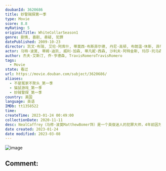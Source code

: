 ```yaml
---
doubanId: 3620686
title: 妙警贼探第一季
type: Movie
score: 8.8
myRating: 5
originalTitle: WhiteCollarSeason1
genre: 剧情, 喜剧, 悬疑, 犯罪
datePublished: 2009-10-23
director: 凯文·布瑞, 艾伦·阿库什, 蒂莫西·布斯菲尔德, 丹尼·高顿, 布朗温·休斯, 菲尔·亚伯拉罕
actor: 马特·波莫, 蒂姆·迪凯, 威利·加森, 蒂凡妮·西森, 沙利夫·阿特金斯, 玛莎·托马森, 穆雷·巴特利特, 莎拉·卡特, undefined, 埃德·莫兰, 伊维特麦奎因费伊, 玛格丽特·安妮·佛罗伦斯, 柯克·埃斯沃多, 黛博拉·特维斯, 爱德华多·巴莱里尼, 加瑞特·迪拉胡特, 麦克·休斯顿, 迈克·霍奇, 詹妮弗·费林, 罗丝·伯恩, undefined, 黛安·妮儿, undefined, 梅晨·阿米克, 亚历珊德拉·索恰, 李勋, 娜塔丽·莫瑞丝, 格罗瑞亚·沃特西斯, 托尼·德文, 阿尔尼·伯顿, undefined, undefined, 詹姆斯·瑞布霍恩, 大卫·阿伦·伯施理, undefined, 埃里克·帕拉迪诺, 迈克尔·加斯顿, 凯莉·索恩, 简·金, 卡尔洛·罗塔, 约翰·文堤米利亚, 阿莱西娅·雷纳, 纳萨尼尔·马斯顿, 黛汉恩·卡罗尔, undefined, 凯特·勒维宁, 罗斯·麦克科尔, 皮特·麦克罗比, 苏珊·米斯纳尔, 凯特·希德尔, 斯蒂芬·格维顿, 布拉德·李·温德, 德里克·米尔曼, 莎拉·温特, 安娜·库奇马, 张欣迪, 凯特·霍吉, 詹姆斯·比贝里, 加里·希尔伯恩, 迪安娜·罗素, 萨宾娜·加德克奇, 亚历珊德拉·达达里奥, 诺亚·艾默里奇, 比利·格里菲斯, 斯丁克·费舍尔, 唐尼·科沙瓦茨, 乔纳森·塔克, 凯尔·赛科特, undefined, 尼尔·马塔拉佐, 马克·谢泼德, undefined, 海蒂克里斯多夫, 兰尼·弗拉哈迪, 丹妮斯·瓦西
author: 杰夫·艾斯汀, 乔·亨德森, TravisRomeroTravisRomero
tags:
  - Movie
state: 看过
url: https://movie.douban.com/subject/3620686/
aliases:
  - 不是冤家不聚头_第一季
  - 猫鼠游戏_第一季
  - 妙贼警探_第一季
country: 美国
language: 英语
IMDb: tt1358522
time: 
createTime: 2023-01-24 00:49:00
collectionDate: 2020-11-11
desc: NealCaffrey（马修·波莫MatthewBomer饰）是一个英俊迷人的犯罪大师，4年前因为一宗伪造国债案被联邦调查局的死对头PeterBurke（蒂姆·迪凯TimDeKay饰）...
date created: 2023-01-24
date modified: 2023-03-08
---
```


![image](p550542403.jpg)

Comment:
---
